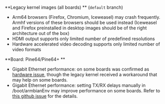**Legacy kernel images (all boards) ** (`default` branch)

- Arm64 browsers (Firefox, Chromium, Iceweasel) may crash frequently. Armhf versions of these browsers should be used instead (Iceweasel and Firefox preinstalled in desktop images should be of the right architecture out of the box)
- HDMI output supports only limited number of predefined resolutions
- Hardware accelerated video decoding supports only limited number of video formats

**Board: Pine64/Pine64+ **

- Gigabit Ethernet performance: on some boards was confirmed as [hardware issue](http://forum.pine64.org/showthread.php?tid=835&pid=19773#pid19773), though the legacy kernel received a workaround that may help on some boards.
- Gigabit Ethernet performance: setting TX/RX delays manually in /boot/armbianEnv may improve performance on some boards. Refer to [this github issue](https://github.com/igorpecovnik/lib/issues/546) for the details.

